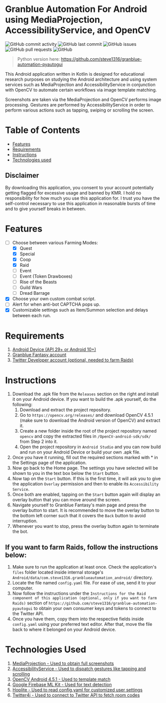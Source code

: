 # Granblue Automation For Android using MediaProjection, AccessibilityService, and OpenCV
![GitHub commit activity](https://img.shields.io/github/commit-activity/m/steve1316/granblue-automation-android?logo=GitHub) ![GitHub last commit](https://img.shields.io/github/last-commit/steve1316/granblue-automation-android?logo=GitHub) ![GitHub issues](https://img.shields.io/github/issues/steve1316/granblue-automation-android?logo=GitHub) ![GitHub pull requests](https://img.shields.io/github/issues-pr/steve1316/granblue-automation-android?logo=GitHub) ![GitHub](https://img.shields.io/github/license/steve1316/granblue-automation-android?logo=GitHub)

> Python version here: https://github.com/steve1316/granblue-automation-pyautogui

This Android application written in Kotlin is designed for educational research purposes on studying the Android architecture and using system services such as MediaProjection and AccessibilityService in conjunction with OpenCV to automate certain workflows via image template matching.

Screenshots are taken via the MediaProjection and OpenCV performs image processing. Gestures are performed by AccessibilityService in order to perform various actions such as tapping, swiping or scrolling the screen.

# Table of Contents
- [Features](<#Features>)
- [Requirements](<#Requirements>)
- [Instructions](<#Instructions>)
- [Technologies used](<#Technologies-Used>)

## Disclaimer
By downloading this application, you consent to your account potentially getting flagged for excessive usage and banned by KMR. I hold no responsibility for how much you use this application for. I trust you have the self-control necessary to use this application in reasonable bursts of time and to give yourself breaks in between.

# Features
- [ ] Choose between various Farming Modes:
  - [x] Quest
  - [x] Special
  - [x] Coop
  - [x] Raid
  - [ ] Event
  - [ ] Event (Token Drawboxes)
  - [ ] Rise of the Beasts
  - [ ] Guild Wars
  - [ ] Dread Barrage
- [x] Choose your own custom combat script.
- [ ] Alert for when anti-bot CAPTCHA pops up.
- [x] Customizable settings such as Item/Summon selection and delays between each run.

# Requirements
1. [Android Device (API 29+ or Android 10+)](https://developer.android.com/about/versions)
2. [Granblue Fantasy account](http://game.granbluefantasy.jp/)
3. [Twitter Developer account (optional, needed to farm Raids)](https://developer.twitter.com/en)

# Instructions
1. Download the .apk file from the ```Releases``` section on the right and install it on your Android device. If you want to build the .apk yourself, do the following:
   1. Download and extract the project repository.
   2. Go to ```https://opencv.org/releases/``` and download OpenCV 4.5.1 (make sure to download the Android version of OpenCV) and extract it.
   3. Create a new folder inside the root of the project repository named ```opencv``` and copy the extracted files in ```/OpenCV-android-sdk/sdk/``` from Step 2 into it.
   4. Open the project repository in ```Android Studio``` and you can now build and run on your Android Device or build your own .apk file.
2. Once you have it running, fill out the required sections marked with * in the Settings page of the application.
3. Now go back to the Home page. The settings you have selected will be shown to you in the text box below the ```Start``` button.
4. Now tap on the ```Start``` button. If this is the first time, it will ask you to give the application ```Overlay``` permission and then to enable its ```Accessibility Service```.
5. Once both are enabled, tapping on the ```Start``` button again will display an overlay button that you can move around the screen.
6. Navigate yourself to Granblue Fantasy's main page and press the overlay button to start. It is recommended to move the overlay button to the bottom left corner such that it covers the ```Back``` button to avoid interruption.
7. Whenever you want to stop, press the overlay button again to terminate the bot.

## If you want to farm Raids, follow the instructions below:
1. Make sure to run the application at least once. Check the application's ```files``` folder located inside internal storage's ```Android/data/com.steve1316.granblueautomation_android/``` directory.
2. Locate the file named ```config.yaml``` file. For ease of use, send it to your computer.
3. Now follow the instructions under the ```Instructions for the Raid component of this application (optional, only if you want to farm Raids)``` section of ```https://github.com/steve1316/granblue-automation-pyautogui``` to obtain your own consumer keys and tokens to connect to the Twitter API.
4. Once you have them, copy them into the respective fields inside ```config.yaml``` using your preferred text editor. After that, move the file back to where it belonged on your Android device.

# Technologies Used
1. [MediaProjection - Used to obtain full screenshots](https://developer.android.com/reference/android/media/projection/MediaProjection)
2. [AccessibilityService - Used to dispatch gestures like tapping and scrolling](https://developer.android.com/reference/android/accessibilityservice/AccessibilityService)
3. [OpenCV Android 4.5.1 - Used to template match](https://opencv.org/releases/)
4. [Google Firebase ML Kit - Used for text detection](https://developers.google.com/ml-kit/vision/text-recognition/android)
5. [Hoplite - Used to read config.yaml for customized user settings](https://github.com/sksamuel/hoplite)
6. [Twitter4j - Used to connect to Twitter API to fetch room codes](https://github.com/Twitter4J/Twitter4J)
